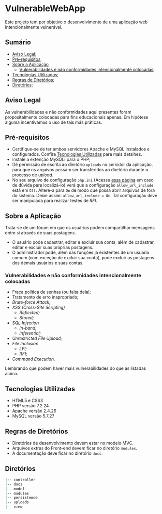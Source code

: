 # VulnerableWebApp
Este projeto tem por objetivo o desenvolvimento de uma aplicação web intencionalmente vulnerável.

## Sumário
* <a href="#aviso-legal">Aviso Legal</a>;
* <a href="#pré-requisitos">Pré-requisitos</a>;
* <a href="#sobre-a-aplicação">Sobre a Aplicação</a>
  * <a href="#vulnerabilidades-e-não-conformidades-intencionalmente-colocadas">Vulnerabilidades e não conformidades intencionalmente colocadas</a>;
* <a href="#tecnologias-utilizadas">Tecnologias Utilizadas</a>;
* <a href="#regras-de-diretórios">Regras de Diretórios</a>;
* <a href="#diretórios">Diretórios</a>;

## Aviso Legal
As vulnerabilidades e não conformidades aqui presentes foram propositalmente colocadas para fins educacionais apenas. Em hipótese alguma incentivamos o uso de tais más práticas.

## Pré-requisitos
* Certifique-se de ter ambos servidores Apache e MySQL instalados e configurados. Confira <a href="#tecnologias-utilizadas">Tecnologias Utilizadas</a> para mais detalhes.
* Instale a extenção MySQLi para o PHP;
* Dê permissão de escrita ao diretório `uploads` no servidor da aplicação, para que os arquivos possam ser transferidos ao diretório durante o processo de *upload*.
* No seu arquivo de configuração `php.ini` (Acesse <a href="https://www.php.net/manual/pt_BR/function.php-ini-loaded-file.php">essa página</a> em caso de dúvida para localizá-lo) verá que a configuração `allow_url_include` está em `Off`. Altere-a para `On` de modo que possa abrir arquivos de fora do sistema. Deixe assim: `allow_url_include = On`. Tal configuração deve ser manipulada para realizar testes de *RFI*.

## Sobre a Aplicação
Trata-se de um fórum em que os usuários podem compartilhar mensagens entre si através de suas postagens.
* O usuário pode cadastrar, editar e excluir sua conta, além de cadastrar, editar e excluir suas próprias postagens.
* O administrador pode, além das funções já existentes de um usuário comum (com exceção de excluir sua conta), pode excluir as postagens dos demais usuários e suas contas.

### Vulnerabilidades e não conformidades intencionalmente colocadas
* Fraca política de senhas (ou falta dela);
* Tratamento de erro inapropriado;
* *Brute-force Attack;*
* *XSS (Cross-Site Scripting)*
  * *Reflected;*
  * *Stored;*
* *SQL Injection*
  * *In-band;*
  * *Inferential;*
* *Unrestricted File Upload;*
* *File Inclusion*
  * *LFI;*
  * *RFI;*
* *Command Execution.*

Lembrando que podem haver mais vulnerabilidades do que as listadas acima.

## Tecnologias Utilizadas
* HTML5 e CSS3
* PHP versão 7.2.24
* Apache versão 2.4.29
* MySQL versão 5.7.27

## Regras de Diretórios
* Diretórios de desenvolvimento devem estar no modelo MVC.
* Arquivos extras do Front-end devem ficar no diretório `modules`.
* A documentação deve ficar no diretório `docs`.

## Diretórios
```sh
|-- controller
|-- docs
|-- model
|-- modules
|-- persistence
|-- uploads
|-- view
```
